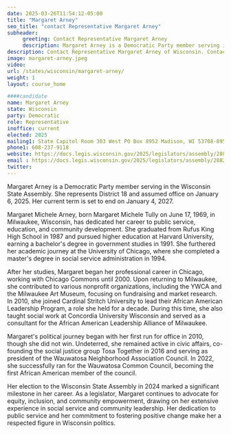 ```yaml
---
date: 2025-03-26T11:54:12-05:00
title: "Margaret Arney"
seo_title: "contact Representative Margaret Arney"
subheader:
     greeting: Contact Representative Margaret Arney
     description: Margaret Arney is a Democratic Party member serving in the Wisconsin State Assembly. She represents District 18 and assumed office on January 6, 2025. Her current term is set to end on January 4, 2027.
description: Contact Representative Margaret Arney of Wisconsin. Contact information for Margaret Arney includes email address, phone number, and mailing address.
image: margaret-arney.jpeg
video:
url: /states/wisconsin/margaret-arney/
weight: 1
layout: course_home

####candidate
name: Margaret Arney
state: Wisconsin
party: Democratic
role: Representative
inoffice: current
elected: 2025
mailing1: State Capitol Room 303 West PO Box 8952 Madison, WI 53708-8952
phone1: 608-237-9118
website: https://docs.legis.wisconsin.gov/2025/legislators/assembly/2882/
email : https://docs.legis.wisconsin.gov/2025/legislators/assembly/2882/
twitter: 
---
```

Margaret Arney is a Democratic Party member serving in the Wisconsin State Assembly. She represents District 18 and assumed office on January 6, 2025. Her current term is set to end on January 4, 2027.

Margaret Michele Arney, born Margaret Michele Tully on June 17, 1969, in Milwaukee, Wisconsin, has dedicated her career to public service, education, and community development. She graduated from Rufus King High School in 1987 and pursued higher education at Harvard University, earning a bachelor's degree in government studies in 1991. She furthered her academic journey at the University of Chicago, where she completed a master's degree in social service administration in 1994.

After her studies, Margaret began her professional career in Chicago, working with Chicago Commons until 2000. Upon returning to Milwaukee, she contributed to various nonprofit organizations, including the YWCA and the Milwaukee Art Museum, focusing on fundraising and market research. In 2010, she joined Cardinal Stritch University to lead their African American Leadership Program, a role she held for a decade. During this time, she also taught social work at Concordia University Wisconsin and served as a consultant for the African American Leadership Alliance of Milwaukee.

Margaret's political journey began with her first run for office in 2010, though she did not win. Undeterred, she remained active in civic affairs, co-founding the social justice group Tosa Together in 2016 and serving as president of the Wauwatosa Neighborhood Association Council. In 2022, she successfully ran for the Wauwatosa Common Council, becoming the first African American member of the council.

Her election to the Wisconsin State Assembly in 2024 marked a significant milestone in her career. As a legislator, Margaret continues to advocate for equity, inclusion, and community empowerment, drawing on her extensive experience in social service and community leadership. Her dedication to public service and her commitment to fostering positive change make her a respected figure in Wisconsin politics.
